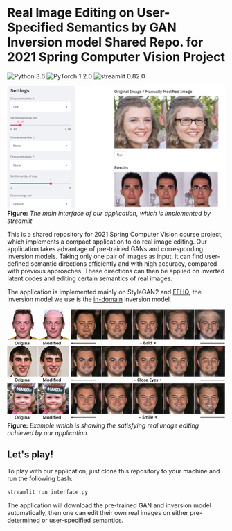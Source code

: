 # Real Image Editing on User-Specified Semantics by GAN Inversion model Shared Repo. for 2021 Spring Computer Vision Project

![Python 3.6](https://img.shields.io/badge/python-3.6-green.svg?style=plastic)
![PyTorch 1.2.0](https://img.shields.io/badge/pytorch-1.2.0-green.svg?style=plastic)
![streamlit 0.82.0](https://img.shields.io/badge/streamlit-0.82.0-green.svg?style=plastic)

![image](./interface.png)
**Figure:** *The main interface of our application, which is implemented by streamlit*

This is a shared repository for 2021 Spring Computer Vision course project, which implements a compact application to do real image editing. Our application takes advantage of pre-trained GANs and corresponding inversion models. Taking only one pair of images as input, it can find user-defined semantic directions efficiently and with high accuracy, compared with previous approaches. These directions can then be applied on inverted latent codes and editing certain semantics of real images.

The application is implemented mainly on StyleGAN2 and [FFHQ](https://github.com/NVlabs/ffhq-dataset), the inversion model we use is the [in-domain](https://github.com/genforce/idinvert_pytorch) inversion model.

![image](./examples.png)
**Figure:** *Example which is showing the satisfying real image editing achieved by our application.*

## Let's play!

To play with our application, just clone this repository to your machine and run the following bash:
```bash
streamlit run interface.py
```
The application will download the pre-trained GAN and inversion model automatically, then one can edit their own real images on either pre-determined or user-specified semantics.
